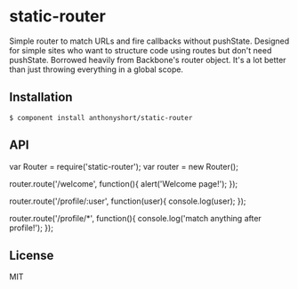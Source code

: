 
# static-router

  Simple router to match URLs and fire callbacks without pushState. Designed for simple sites who want to structure code using routes but don't need pushState. Borrowed heavily from Backbone's router object. It's a lot better than just throwing everything in a global scope.

## Installation

    $ component install anthonyshort/static-router

## API

   var Router = require('static-router');
   var router = new Router();

   router.route('/welcome', function(){
    alert('Welcome page!');
   });

   router.route('/profile/:user', function(user){
    console.log(user);
   });

   router.route('/profile/*', function(){
    console.log('match anything after profile!');
   });

## License

  MIT
